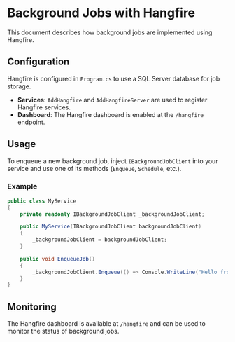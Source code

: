 # Background Jobs with Hangfire

This document describes how background jobs are implemented using Hangfire.

## Configuration

Hangfire is configured in `Program.cs` to use a SQL Server database for job storage.

- **Services**: `AddHangfire` and `AddHangfireServer` are used to register Hangfire services.
- **Dashboard**: The Hangfire dashboard is enabled at the `/hangfire` endpoint.

## Usage

To enqueue a new background job, inject `IBackgroundJobClient` into your service and use one of its methods (`Enqueue`, `Schedule`, etc.).

### Example

```csharp
public class MyService
{
    private readonly IBackgroundJobClient _backgroundJobClient;

    public MyService(IBackgroundJobClient backgroundJobClient)
    {
        _backgroundJobClient = backgroundJobClient;
    }

    public void EnqueueJob()
    {
        _backgroundJobClient.Enqueue(() => Console.WriteLine("Hello from a Hangfire job!"));
    }
}
```

## Monitoring

The Hangfire dashboard is available at `/hangfire` and can be used to monitor the status of background jobs.
